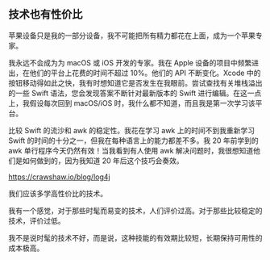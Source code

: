 ## 技术也有性价比

苹果设备只是我的一部分设备，我不可能把所有精力都花在上面，成为一个苹果专家。

我永远不会成为为 macOS 或 iOS 开发的专家。我在 Apple 设备的项目中频繁进出，在他们的平台上花费的时间不超过 10%。他们的 API 不断变化。Xcode 中的按钮移动得如此之快，我有时想知道它是否发生在我眼前。尝试查找有关堆栈溢出的一些 Swift 语法，您会发现答案不断针对最新版本的 Swift 进行编辑。在这一点上，我假设每次回到 macOS/iOS 时，我什么都不知道，而且我是第一次学习该平台。

比较 Swift 的流沙和 awk 的稳定性。我花在学习 awk 上的时间不到我重新学习 Swift 的时间的十分之一，但我在每种语言上的能力都差不多。我 20 年前学到的 awk 单行程序今天仍然有效！当我看到有人使用 awk 解决问题时，我很想知道他们是如何做到的，因为我知道 20 年后这个技巧会奏效。

https://crawshaw.io/blog/log4j

我们应该多学高性价比的技术。

我有一个感觉，对于那些时髦而易变的技术，人们评价过高。对于那些比较稳定的技术，评价过低。

我不是说时髦的技术不好，而是说，这种技能的有效期比较短，长期保持可用性的成本极高。